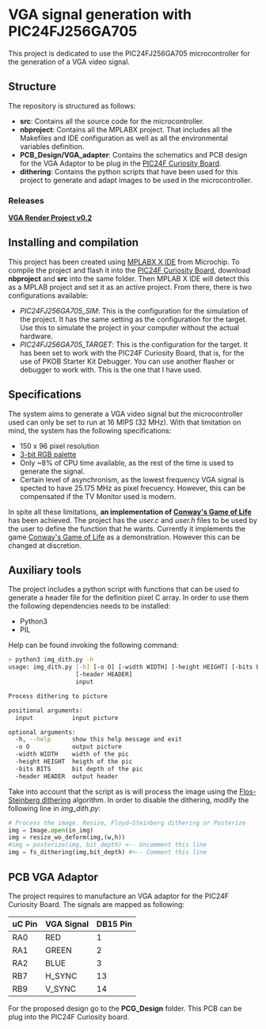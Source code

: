 # VGA signal generation with PIC24FJ256GA705

This project is dedicated to use the PIC24FJ256GA705 microcontroller for the generation of a VGA video signal. 

## Structure

The repository is structured as follows:
- **src**: Contains all the source code for the microcontroller.
- **nbproject**: Contains all the MPLABX project. That includes all the Makefiles and IDE configuration as well as all the environmental variables definition.
- **PCB_Design/VGA_adapter**: Contains the schematics and PCB design for the VGA Adaptor to be plug in the [PIC24F Curiosity Board](https://www.microchip.com/DevelopmentTools/ProductDetails/DM240004).
- **dithering**: Contains the python scripts that have been used for this project to generate and adapt images to be used in the microcontroller.

### Releases

**[VGA Render Project v0.2](https://github.com/dinamicoplus/VGARender/releases/tag/v0.2)**

## Installing and compilation

This project has been created using [MPLABX X IDE](https://www.microchip.com/mplab/mplab-x-ide) from Microchip. To compile the project and flash it into the [PIC24F Curiosity Board](https://www.microchip.com/DevelopmentTools/ProductDetails/DM240004), download **nbproject** and **src** into the same folder. Then MPLAB X IDE will detect this as a MPLAB project and set it as an active project. From there, there is two configurations available:
- *PIC24FJ256GA705_SIM*: This is the configuration for the simulation of the project. It has the same setting as the configuration for the target. Use this to simulate the project in your computer without the actual hardware.
- *PIC24FJ256GA705_TARGET*: This is the configuration for the target. It has been set to work with the PIC24F Curiosity Board, that is, for the use of PKOB Starter Kit Debugger. You can use another flasher or debugger to work with. This is the one that I have used.

## Specifications

The system aims to generate a VGA video signal but the microcontroller used can only be set to run at 16 MIPS (32 MHz). With that limitation on mind, the system has the following specifications:
- 150 x 96 pixel resolution
- [3-bit RGB palette](https://en.wikipedia.org/wiki/List_of_monochrome_and_RGB_palettes#3-bit_RGB)
- Only ~8% of CPU time available, as the rest of the time is used to generate the signal.
- Certain level of asynchronism, as the lowest frequency VGA signal is spected to have 25.175 MHz as pixel frecuency. However, this can be compensated if the TV Monitor used is modern.

In spite all these limitations, **an implementation of [Conway's Game of Life](https://en.wikipedia.org/wiki/Conway%27s_Game_of_Life)** has been achieved.
The project has the *user.c* and *user.h* files to be used by the user to define the function that he wants. Currently it implements the game [Conway's Game of Life](https://en.wikipedia.org/wiki/Conway%27s_Game_of_Life) as a demonstration. However this can be changed at discretion.

## Auxiliary tools

The project includes a python script with functions that can be used to generate a header file for the definition pixel C array. In order to use them the following dependencies needs to be installed:

- Python3
- PIL

Help can be found invoking the following command:

```bash
> python3 img_dith.py -h
usage: img_dith.py [-h] [-o O] [-width WIDTH] [-height HEIGHT] [-bits BITS]
                   [-header HEADER]
                   input

Process dithering to picture

positional arguments:
  input           input picture

optional arguments:
  -h, --help      show this help message and exit
  -o O            output picture
  -width WIDTH    width of the pic
  -height HEIGHT  heigth of the pic
  -bits BITS      bit depth of the pic
  -header HEADER  output header
```
    
Take into account that the script as is will process the image using the [Flos-Steinberg dithering](https://en.wikipedia.org/wiki/Floyd%E2%80%93Steinberg_dithering) algorithm. In order to disable the dithering, modify the following line in *img_dith.py*:

```python
# Process the image. Resize, Floyd–Steinberg dithering or Posterize
img = Image.open(in_img)
img = resize_wo_deform(img,(w,h))
#img = posterize(img, bit_depth) <-- Uncomment this line
img = fs_dithering(img,bit_depth) #<-- Comment this line
```

## PCB VGA Adaptor

The project requires to manufacture an VGA adaptor for the PIC24F Curiosity Board. The signals are mapped as following:

| uC Pin   | VGA Signal    |  DB15 Pin |
|----------|---------------|-----------|
| RA0      | RED           | 1         |
| RA1      | GREEN         | 2         |
| RA2      | BLUE          | 3         |
| RB7      | H_SYNC        | 13        |
| RB9      | V_SYNC        | 14        |

For the proposed design go to the **PCG_Design** folder. This PCB can be plug into the PIC24F Curiosity board.
